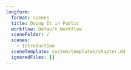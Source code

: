 ```yaml
---
longform:
  format: scenes
  title: Doing It in Public
  workflow: Default Workflow
  sceneFolder: /
  scenes:
    - Introduction
  sceneTemplate: system/templates/chapter.md
  ignoredFiles: []
---
```

